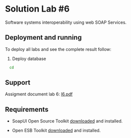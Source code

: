 # Solution Lab #6

Software systems interoperability using web SOAP Services.

## Deployment and running

To deploy all labs and see the complete result follow:

1. Deploy database
```bash
  cd 
```

## Support

Assigment document lab 6: [l6.pdf]()

## Requirements

* SoapUI Open Source Toolkit [downloaded](https://www.soapui.org/tools/soapui/) and installed.

* Open ESB Toolkit [downloaded](https://www.open-esb.net/) and installed.